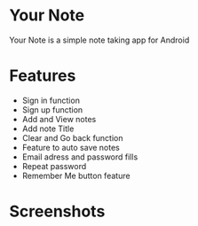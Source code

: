 # Your Note
Your Note is a simple note taking app for Android
# Features
- Sign in function
- Sign up function 
- Add and View notes
- Add note Title
- Clear and Go back function
- Feature to auto save notes
- Email adress and password fills
- Repeat password 
- Remember Me button feature
# Screenshots
